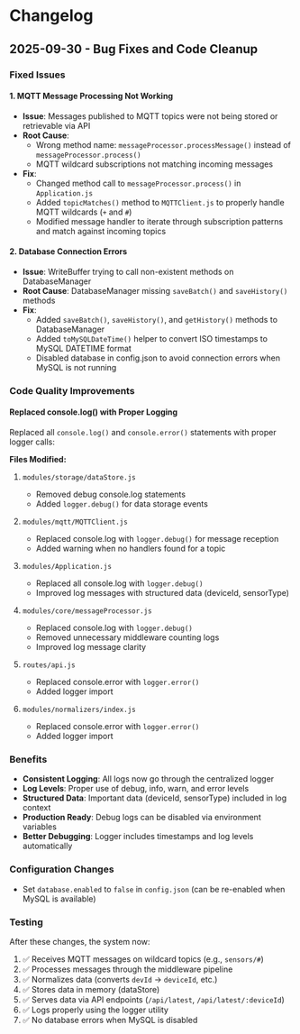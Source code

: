 # Changelog

## 2025-09-30 - Bug Fixes and Code Cleanup

### Fixed Issues

#### 1. MQTT Message Processing Not Working
- **Issue**: Messages published to MQTT topics were not being stored or retrievable via API
- **Root Cause**: 
  - Wrong method name: `messageProcessor.processMessage()` instead of `messageProcessor.process()`
  - MQTT wildcard subscriptions not matching incoming messages
- **Fix**: 
  - Changed method call to `messageProcessor.process()` in `Application.js`
  - Added `topicMatches()` method to `MQTTClient.js` to properly handle MQTT wildcards (`+` and `#`)
  - Modified message handler to iterate through subscription patterns and match against incoming topics

#### 2. Database Connection Errors
- **Issue**: WriteBuffer trying to call non-existent methods on DatabaseManager
- **Root Cause**: DatabaseManager missing `saveBatch()` and `saveHistory()` methods
- **Fix**: 
  - Added `saveBatch()`, `saveHistory()`, and `getHistory()` methods to DatabaseManager
  - Added `toMySQLDateTime()` helper to convert ISO timestamps to MySQL DATETIME format
  - Disabled database in config.json to avoid connection errors when MySQL is not running

### Code Quality Improvements

#### Replaced console.log() with Proper Logging
Replaced all `console.log()` and `console.error()` statements with proper logger calls:

**Files Modified:**
1. `modules/storage/dataStore.js`
   - Removed debug console.log statements
   - Added `logger.debug()` for data storage events

2. `modules/mqtt/MQTTClient.js`
   - Replaced console.log with `logger.debug()` for message reception
   - Added warning when no handlers found for a topic

3. `modules/Application.js`
   - Replaced all console.log with `logger.debug()`
   - Improved log messages with structured data (deviceId, sensorType)

4. `modules/core/messageProcessor.js`
   - Replaced console.log with `logger.debug()`
   - Removed unnecessary middleware counting logs
   - Improved log message clarity

5. `routes/api.js`
   - Replaced console.error with `logger.error()`
   - Added logger import

6. `modules/normalizers/index.js`
   - Replaced console.error with `logger.error()`
   - Added logger import

### Benefits
- **Consistent Logging**: All logs now go through the centralized logger
- **Log Levels**: Proper use of debug, info, warn, and error levels
- **Structured Data**: Important data (deviceId, sensorType) included in log context
- **Production Ready**: Debug logs can be disabled via environment variables
- **Better Debugging**: Logger includes timestamps and log levels automatically

### Configuration Changes
- Set `database.enabled` to `false` in `config.json` (can be re-enabled when MySQL is available)

### Testing
After these changes, the system now:
1. ✅ Receives MQTT messages on wildcard topics (e.g., `sensors/#`)
2. ✅ Processes messages through the middleware pipeline
3. ✅ Normalizes data (converts `devId` → `deviceId`, etc.)
4. ✅ Stores data in memory (dataStore)
5. ✅ Serves data via API endpoints (`/api/latest`, `/api/latest/:deviceId`)
6. ✅ Logs properly using the logger utility
7. ✅ No database errors when MySQL is disabled
